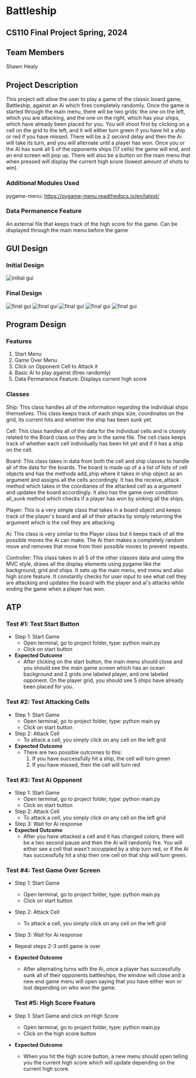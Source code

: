# Battleship
## CS110 Final Project Spring, 2024

## Team Members

Shawn Healy

## Project Description

This project will allow the user to play a game of the classic board game, Battleship, against an Ai which fires completely randomly. Once the game is started through the main menu, there will be two grids: the one on the left, which you are attacking, and the one on the right, which has your ships, which have already been placed for you. You will shoot first by clicking on a cell on the grid to the left, and it will either turn green if you have hit a ship or red if you have missed. There will be a 2 second delay and then the Ai will take its turn, and you will alternate until a player has won. Once you or the Ai has sunk all 5 of the opponents ships (17 cells) the game will end, and an end screen will pop up. There will also be a button on the main menu that when pressed will display the current high score (lowest amount of shots to win).

### Additional Modules Used

pygame-menu: https://pygame-menu.readthedocs.io/en/latest/

### Data Permanence Feature

An external file that keeps track of the high score for the game. Can be displayed through the main menu before the game

## GUI Design

### Initial Design
 
![initial gui](assets/gui.jpg)

### Final Design

![final gui](assets/finalgui.jpg)
![final gui](assets/finalgui2.jpg)
![final gui](assets/finalgui2.jpg)
![final gui](assets/finalgui4.jpg)
![final gui](assets/finalgui5.jpg)


## Program Design

### Features

1. Start Menu
2. Game Over Menu
3. Click on Opponent Cell to Attack it
4. Basic Ai to play against (fires randomly)
5. Data Permanence Feature: Displays current high score

### Classes

Ship: This class handles all of the information regarding the individual ships themselves. This class keeps track of each ships size, coordinates on the grid, its current hits and whether the ship has been sunk yet.

Cell: This class handles all of the data for the individual cells and is closely related to the Board class so they are in the same file. The cell class keeps track of whether each cell individually has been hit yet and if it has a ship on the cell.

Board: This class takes in data from both the cell and ship classes to handle all of the data for the boards. The board is made up of a a list of lists of cell objects and has the methods add_ship where it takes in ship object as an argument and assigns all the cells accordingly. It has the receive_attack method which takes in the coordianes of the attacked cell as a argument and updates the board accordingly. It also has the game over condition all_sunk method which checks if a player has won by sinking all the ships.

Player: This is a very simple class that takes in a board object and keeps track of the player's board and all of their attacks by simply returning the argument which is the cell they are attacking.

Ai: This class is very similar to the Player class but it keeps track of all the possible moves the Ai can make. The Ai then makes a completely random move and removes that move from their possible moves to prevent repeats.

Controller: This class takes in all 5 of the other classes data and using the MVC style, draws all the display elements using pygame like the background, grid and ships. It sets up the main menu, end menu and also high score feature. It constantly checks for user input to see what cell they are attacking and updates the board with the player and ai's attacks while ending the game when a player has won.

## ATP

### Test #1: Test Start Button

- Step 1: Start Game
  - Open terminal, go to project folder, type: python main.py
  - Click on start button
- **Expected Outcome**
  - After clicking on the start button, the main menu should close and you should see the main game screen which has an ocean background and 2 grids one labeled player, and one labeled opponent. On the player grid, you should see 5 ships have already been placed for you.


### Test #2: Test Attacking Cells

- Step 1: Start Game
  - Open terminal, go to project folder, type: python main.py
  - Click on start button 
- Step 2: Attack Cell
  - To attack a cell, you simply click on any cell on the left grid
- **Expected Outcome**
  - There are two possible outcomes to this:
    1. If you have successfully hit a ship, the cell will turn green
    2. If you have missed, then the cell will turn red


### Test #3: Test Ai Opponent

- Step 1: Start Game
  - Open terminal, go to project folder, type: python main.py
  - Click on start button 
- Step 2: Attack Cell
  - To attack a cell, you simply click on any cell on the left grid
- Step 3: Wait for Ai response
- **Expected Outcome**
  - After you have attacked a cell and it has changed colors, there will be a two second pause and then the Ai will randomly fire. You will either see a cell that wasn't occuppied by a ship turn red, or if the Ai has successfully hit a ship then one cell on that ship will turn green.


### Test #4: Test Game Over Screen

- Step 1: Start Game
  - Open terminal, go to project folder, type: python main.py
  - Click on start button 
- Step 2: Attack Cell
  - To attack a cell, you simply click on any cell on the left grid
- Step 3: Wait for Ai response
- Repeat steps 2-3 until game is over
- **Expected Outcome**
  - After alternating turns with the Ai, once a player has successfully sunk all of their opponents battleships, the window will close and a new end game menu will open saying that you have either won or lost depending on who won the game.


  ### Test #5: High Score Feature

- Step 1: Start Game and click on High Score
  - Open terminal, go to project folder, type: python main.py
  - Click on the high score button
- **Expected Outcome**
  - When you hit the high score button, a new menu should open telling you the current high score which will update depending on the current high score.